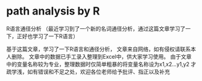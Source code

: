 # path analysis by R
 R语言通径分析
 （最近学习到了一个新的名词通径分析，通过这篇文章学习了一下，正好也学习了一下R语言）


 基于这篇文章，学习了一下R语言和通径分析，
 文章来自网络，如有侵权请联系本人删除。
 文章中的数据已手工录入整理到Excel中，供大家学习使用。
 由于文章中的变量名称较为专业，整理数据时仅简单粗暴的将变量名称设为x1,x2...y1,y2
 才疏学浅，如有错误和不足之处，欢迎各位老师给予批评、指正以及补充
